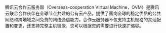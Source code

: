 腾讯云合作云服务器（Overseas-cooperation Virtual Machine，OVM）是腾讯云联合合作伙伴在全球节点共建的公有云产品，提供了面向全球的稳定优质的公共网络和跨地域之间免费的网络通信能力。合作云服务器不仅支持主机规格的灵活配置和变更，还支持完整主机镜像，您可以根据您的需要进行快速扩缩容。



